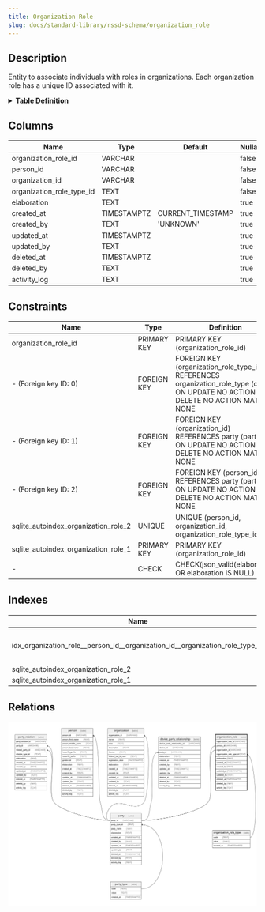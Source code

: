```yaml
---
title: Organization Role
slug: docs/standard-library/rssd-schema/organization_role
---
```


## Description

Entity to associate individuals with roles in organizations. Each organization
role has a unique ID associated with it.

<details>
<summary><strong>Table Definition</strong></summary>

```sql
CREATE TABLE "organization_role" (
    "organization_role_id" VARCHAR PRIMARY KEY NOT NULL,
    "person_id" VARCHAR NOT NULL,
    "organization_id" VARCHAR NOT NULL,
    "organization_role_type_id" TEXT NOT NULL,
    "elaboration" TEXT CHECK(json_valid(elaboration) OR elaboration IS NULL),
    "created_at" TIMESTAMPTZ DEFAULT CURRENT_TIMESTAMP,
    "created_by" TEXT DEFAULT 'UNKNOWN',
    "updated_at" TIMESTAMPTZ,
    "updated_by" TEXT,
    "deleted_at" TIMESTAMPTZ,
    "deleted_by" TEXT,
    "activity_log" TEXT,
    FOREIGN KEY("person_id") REFERENCES "party"("party_id"),
    FOREIGN KEY("organization_id") REFERENCES "party"("party_id"),
    FOREIGN KEY("organization_role_type_id") REFERENCES "organization_role_type"("code"),
    UNIQUE("person_id", "organization_id", "organization_role_type_id")
)
```

</details>

## Columns

| Name                      | Type        | Default           | Nullable | Parents                                                                                       | Comment                                                 |
| ------------------------- | ----------- | ----------------- | -------- | --------------------------------------------------------------------------------------------- | ------------------------------------------------------- |
| organization_role_id      | VARCHAR     |                   | false    |                                                                                               | {"isSqlDomainZodDescrMeta":true,"isVarChar":true}       |
| person_id                 | VARCHAR     |                   | false    | [party](/docs/standard-library/rssd-schema/party)                                   | {"isSqlDomainZodDescrMeta":true,"isVarChar":true}       |
| organization_id           | VARCHAR     |                   | false    | [party](/docs/standard-library/rssd-schema/party)                                   | {"isSqlDomainZodDescrMeta":true,"isVarChar":true}       |
| organization_role_type_id | TEXT        |                   | false    | [organization_role_type](/docs/standard-library/rssd-schema/organization_role_type) |                                                         |
| elaboration               | TEXT        |                   | true     |                                                                                               | {"isSqlDomainZodDescrMeta":true,"isJsonText":true}      |
| created_at                | TIMESTAMPTZ | CURRENT_TIMESTAMP | true     |                                                                                               |                                                         |
| created_by                | TEXT        | 'UNKNOWN'         | true     |                                                                                               |                                                         |
| updated_at                | TIMESTAMPTZ |                   | true     |                                                                                               |                                                         |
| updated_by                | TEXT        |                   | true     |                                                                                               |                                                         |
| deleted_at                | TIMESTAMPTZ |                   | true     |                                                                                               |                                                         |
| deleted_by                | TEXT        |                   | true     |                                                                                               |                                                         |
| activity_log              | TEXT        |                   | true     |                                                                                               | {"isSqlDomainZodDescrMeta":true,"isJsonSqlDomain":true} |

## Constraints

| Name                                 | Type        | Definition                                                                                                                          |
| ------------------------------------ | ----------- | ----------------------------------------------------------------------------------------------------------------------------------- |
| organization_role_id                 | PRIMARY KEY | PRIMARY KEY (organization_role_id)                                                                                                  |
| - (Foreign key ID: 0)                | FOREIGN KEY | FOREIGN KEY (organization_role_type_id) REFERENCES organization_role_type (code) ON UPDATE NO ACTION ON DELETE NO ACTION MATCH NONE |
| - (Foreign key ID: 1)                | FOREIGN KEY | FOREIGN KEY (organization_id) REFERENCES party (party_id) ON UPDATE NO ACTION ON DELETE NO ACTION MATCH NONE                        |
| - (Foreign key ID: 2)                | FOREIGN KEY | FOREIGN KEY (person_id) REFERENCES party (party_id) ON UPDATE NO ACTION ON DELETE NO ACTION MATCH NONE                              |
| sqlite_autoindex_organization_role_2 | UNIQUE      | UNIQUE (person_id, organization_id, organization_role_type_id)                                                                      |
| sqlite_autoindex_organization_role_1 | PRIMARY KEY | PRIMARY KEY (organization_role_id)                                                                                                  |
| -                                    | CHECK       | CHECK(json_valid(elaboration) OR elaboration IS NULL)                                                                               |

## Indexes

| Name                                                                         | Definition                                                                                                                                                                      |
| ---------------------------------------------------------------------------- | ------------------------------------------------------------------------------------------------------------------------------------------------------------------------------- |
| idx_organization_role__person_id__organization_id__organization_role_type_id | CREATE INDEX "idx_organization_role__person_id__organization_id__organization_role_type_id" ON "organization_role"("person_id", "organization_id", "organization_role_type_id") |
| sqlite_autoindex_organization_role_2                                         | UNIQUE (person_id, organization_id, organization_role_type_id)                                                                                                                  |
| sqlite_autoindex_organization_role_1                                         | PRIMARY KEY (organization_role_id)                                                                                                                                              |

## Relations

![er](../../../../assets/images/content/docs/standard-library/rssd-schema/organization_role.svg)
